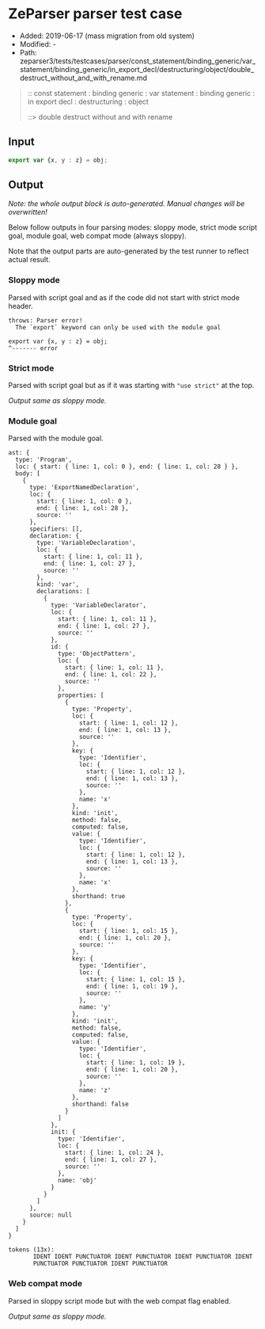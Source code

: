 # ZeParser parser test case

- Added: 2019-06-17 (mass migration from old system)
- Modified: -
- Path: zeparser3/tests/testcases/parser/const_statement/binding_generic/var_statement/binding_generic/in_export_decl/destructuring/object/double_destruct_without_and_with_rename.md

> :: const statement : binding generic : var statement : binding generic : in export decl : destructuring : object
>
> ::> double destruct without and with rename

## Input

`````js
export var {x, y : z} = obj;
`````

## Output

_Note: the whole output block is auto-generated. Manual changes will be overwritten!_

Below follow outputs in four parsing modes: sloppy mode, strict mode script goal, module goal, web compat mode (always sloppy).

Note that the output parts are auto-generated by the test runner to reflect actual result.

### Sloppy mode

Parsed with script goal and as if the code did not start with strict mode header.

`````
throws: Parser error!
  The `export` keyword can only be used with the module goal

export var {x, y : z} = obj;
^------- error
`````

### Strict mode

Parsed with script goal but as if it was starting with `"use strict"` at the top.

_Output same as sloppy mode._

### Module goal

Parsed with the module goal.

`````
ast: {
  type: 'Program',
  loc: { start: { line: 1, col: 0 }, end: { line: 1, col: 28 } },
  body: [
    {
      type: 'ExportNamedDeclaration',
      loc: {
        start: { line: 1, col: 0 },
        end: { line: 1, col: 28 },
        source: ''
      },
      specifiers: [],
      declaration: {
        type: 'VariableDeclaration',
        loc: {
          start: { line: 1, col: 11 },
          end: { line: 1, col: 27 },
          source: ''
        },
        kind: 'var',
        declarations: [
          {
            type: 'VariableDeclarator',
            loc: {
              start: { line: 1, col: 11 },
              end: { line: 1, col: 27 },
              source: ''
            },
            id: {
              type: 'ObjectPattern',
              loc: {
                start: { line: 1, col: 11 },
                end: { line: 1, col: 22 },
                source: ''
              },
              properties: [
                {
                  type: 'Property',
                  loc: {
                    start: { line: 1, col: 12 },
                    end: { line: 1, col: 13 },
                    source: ''
                  },
                  key: {
                    type: 'Identifier',
                    loc: {
                      start: { line: 1, col: 12 },
                      end: { line: 1, col: 13 },
                      source: ''
                    },
                    name: 'x'
                  },
                  kind: 'init',
                  method: false,
                  computed: false,
                  value: {
                    type: 'Identifier',
                    loc: {
                      start: { line: 1, col: 12 },
                      end: { line: 1, col: 13 },
                      source: ''
                    },
                    name: 'x'
                  },
                  shorthand: true
                },
                {
                  type: 'Property',
                  loc: {
                    start: { line: 1, col: 15 },
                    end: { line: 1, col: 20 },
                    source: ''
                  },
                  key: {
                    type: 'Identifier',
                    loc: {
                      start: { line: 1, col: 15 },
                      end: { line: 1, col: 19 },
                      source: ''
                    },
                    name: 'y'
                  },
                  kind: 'init',
                  method: false,
                  computed: false,
                  value: {
                    type: 'Identifier',
                    loc: {
                      start: { line: 1, col: 19 },
                      end: { line: 1, col: 20 },
                      source: ''
                    },
                    name: 'z'
                  },
                  shorthand: false
                }
              ]
            },
            init: {
              type: 'Identifier',
              loc: {
                start: { line: 1, col: 24 },
                end: { line: 1, col: 27 },
                source: ''
              },
              name: 'obj'
            }
          }
        ]
      },
      source: null
    }
  ]
}

tokens (13x):
       IDENT IDENT PUNCTUATOR IDENT PUNCTUATOR IDENT PUNCTUATOR IDENT
       PUNCTUATOR PUNCTUATOR IDENT PUNCTUATOR
`````


### Web compat mode

Parsed in sloppy script mode but with the web compat flag enabled.

_Output same as sloppy mode._
